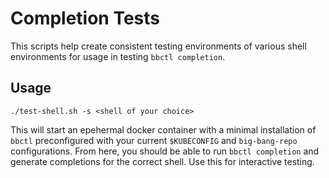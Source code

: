 # Completion Tests
This scripts help create consistent testing environments of various shell environments for usage in testing `bbctl completion`.

## Usage
`./test-shell.sh -s <shell of your choice>`

This will start an epehermal docker container with a minimal installation of `bbctl` preconfigured with your current `$KUBECONFIG` and `big-bang-repo` configurations. From here, you should be able to run `bbctl completion` and generate completions for the correct shell. Use this for interactive testing.
